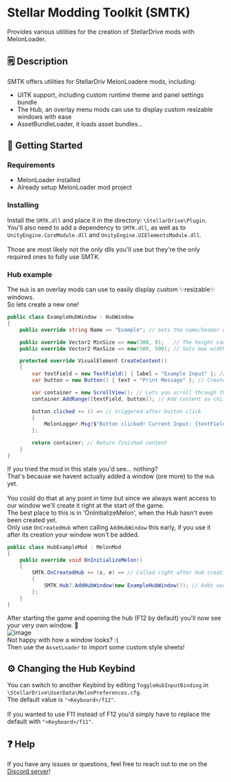 # Stellar Modding Toolkit (SMTK)

Provides various utilities for the creation of StellarDrive mods with MelonLoader.

## 🗒️ Description

SMTK offers utilities for StellarDriv MelonLoadere mods, including:
- UITK support, including custom runtime theme and panel settings bundle
- The Hub, an overlay menu mods can use to display custom resizable windows with ease
- AssetBundleLoader, it loads asset bundles...

## 🚀 Getting Started

### Requirements
- MelonLoader installed
- Already setup MelonLoader mod project

### Installing

Install the `SMTK.dll` and place it in the directory: `\StellarDrive\Plugin`.
<br/>
You'll also need to add a dependency to `SMTK.dll`, as well as to `UnityEngine.CoreModule.dll` and `UnityEngine.UIElementsModule.dll`.
<br/>
<br/>
Those are most likely not the only dlls you'll use but they're the only required ones to fully use SMTK.

### Hub example

The `Hub` is an overlay mods can use to easily display custom ✨resizable✨ windows.
<br/>
So lets create a new one!
```cs
public class ExampleHubWindow : HubWindow
{
    public override string Name => "Example"; // Sets the name/header on the top of the window

    public override Vector2 MinSize => new(300, 0);   // The height can't get smaller than its menubar so 0 is fine
    public override Vector2 MaxSize => new(500, 500); // Sets max width and height

    protected override VisualElement CreateContent()
    {
        var textField = new TextField() { label = "Example Input" }; // Create text field
        var button = new Button() { text = "Print Message" }; // Create button

        var container = new ScrollView(); // Lets you scroll through the content if the window's too small
        container.AddRange([textField, button]); // Add content as children (the order matters)

        button.clicked += () => // triggered after button click
        {
            MelonLogger.Msg($"Button clicked! Current Input: {textField.text}"); // Print input in ML Console
        };

        return container; // Return finished content
    }
}
```
If you tried the mod in this state you'd see... nothing? <br/>
That's because we havent actually added a window (ore more) to the `Hub` yet. <br/>
<br/>
You could do that at any point in time but since we always want access to our window we'll create it right at the start of the game. <br/>
The best place to this is in 'OnInitializeMelon', when the Hub hasn't even been created yet. <br/>
Only use `OnCreatedHub` when calling `AddHubWindow` this early, if you use it after its creation your window won't be added.

```cs
public class HubExampleMod : MelonMod
{
    public override void OnInitializeMelon()
    {
        SMTK.OnCreatedHub += (s, e) => // Called right after Hub creation
        {
            SMTK.Hub?.AddHubWindow(new ExampleHubWindow()); // Adds our window (not limited to a single window)
        };
    }
}
```
After starting the game and opening the hub (F12 by default) you'll now see your very own window. 🎉 <br/>
![image](https://github.com/user-attachments/assets/d644f66c-c4b1-4199-9888-eb2f679b84ad) <br/>
Not happy with how a window looks? :( <br/>
Then use the `AssetLoader` to import some custom style sheets!


## ⚙️ Changing the Hub Keybind

You can switch to another Keybind by editing `ToggleHubInputBinding` in `\StellarDrive\UserData\MelonPreferences.cfg`. <br/>
The default value is `"<Keyboard>/f12"`. <br/> 
<br/>
If you wanted to use F11 instead of F12 you'd simply have to replace the default with `"<Keyboard>/f11"`.



## ❓ Help

If you have any issues or questions, feel free to reach out to me on the <a href="https://discord.gg/6KAvq3S9ZW">Discord server</a>!

